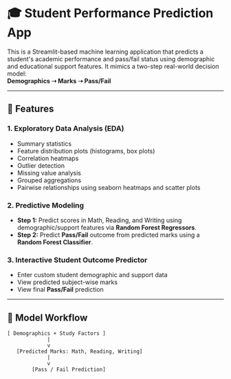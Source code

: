 # 🎓 Student Performance Prediction App

This is a Streamlit-based machine learning application that predicts a student's academic performance and pass/fail status using demographic and educational support features. It mimics a two-step real-world decision model:  
**Demographics ➝ Marks ➝ Pass/Fail**

---

## 🚀 Features

### 1. Exploratory Data Analysis (EDA)
- Summary statistics
- Feature distribution plots (histograms, box plots)
- Correlation heatmaps
- Outlier detection
- Missing value analysis
- Grouped aggregations
- Pairwise relationships using seaborn heatmaps and scatter plots

### 2. Predictive Modeling
- **Step 1:** Predict scores in Math, Reading, and Writing using demographic/support features via **Random Forest Regressors**.
- **Step 2:** Predict **Pass/Fail** outcome from predicted marks using a **Random Forest Classifier**.

### 3. Interactive Student Outcome Predictor
- Enter custom student demographic and support data
- View predicted subject-wise marks
- View final **Pass/Fail** prediction

---

## 🧠 Model Workflow

```text
[ Demographics + Study Factors ]
             |
             v
   [Predicted Marks: Math, Reading, Writing]
             |
             v
        [Pass / Fail Prediction]
